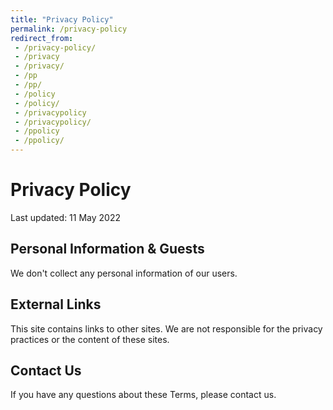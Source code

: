 ```yaml
---
title: "Privacy Policy"
permalink: /privacy-policy
redirect_from:
 - /privacy-policy/
 - /privacy
 - /privacy/
 - /pp
 - /pp/
 - /policy
 - /policy/
 - /privacypolicy
 - /privacypolicy/
 - /ppolicy
 - /ppolicy/
---
```


# Privacy Policy
Last updated: 11 May 2022

## Personal Information & Guests
We don't collect any personal information of our users.

## External Links
This site contains links to other sites. We are not responsible for the privacy practices or the content of these sites.

<span style="display:none;">## Third Party Advertising
These third-party ad servers or ad networks use technology to the advertisements and links that appear on apkaward.com send directly to your browsers. They automatically receive your IP address when this occurs. Other technologies ( such as cookies, JavaScript, or Web Beacons ) may also be used by the third-party ad networks to measure the effectiveness of their advertisements and / or to personalize the advertising content that you see.</span>

<span style="display:none;">apkaward.com has no access to or control over these cookies that are used by third-party advertisers.</span>

<span style="display:none;">You should consult the respective privacy policies of these third-party ad servers for more detailed information on their practices as well as for instructions about how to opt-out of certain practices. apkaward.com privacy policy does not apply to, and we cannot control the activities of, such other advertisers or web sites.</span>

<span style="display:none;">If you wish to disable cookies, you may do so through your individual browser options. More detailed information about cookie management with specific web browsers can be found at the browsersrespective websites.</span>

## Contact Us
If you have any questions about these Terms, please contact us.